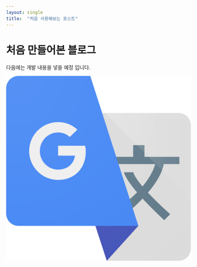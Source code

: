 ```yaml
---
layout: single
title:  "처음 사용해보는 포스트"
---
```


# 처음 만들어본 블로그
다음에는 개발 내용을 넣을 예정 입니다.

![Google_Translate_logo](..\images\2022-04-27-first\Google_Translate_logo.png)
